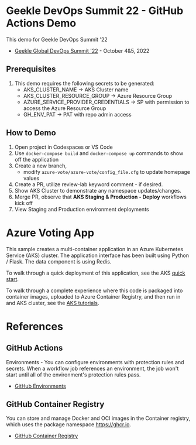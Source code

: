 # Geekle DevOps Summit 22 - GitHub Actions Demo
This demo for Geekle DevOps Summit '22
- [Geekle Global DevOps Summit '22](https://events.geekle.us/devops/) - October 4&5, 2022

## Prerequisites

1. This demo requires the following secrets to be generated:
    - AKS_CLUSTER_NAME -> AKS Cluster name
    - AKS_CLUSTER_RESOURCE_GROUP -> Azure Resource Group
    - AZURE_SERVICE_PROVIDER_CREDENTIALS -> SP with permission to access the Azure Resource Group
    - GH_ENV_PAT -> PAT with repo admin access

## How to Demo
1. Open project in Codespaces or VS Code
2. Use `docker-compose build` and `docker-compose up` commands to show off the application
3. Create a new branch, 
    - modify `azure-vote/azure-vote/config_file.cfg` to update homepage values
4. Create a PR, utilize review-lab keyword comment - if desired.
5. Show AKS Cluster to demonstrate any namespace updates/changes.
6. Merge PR, observe that **AKS Staging & Production - Deploy** workflows kick off
7. View Staging and Production environment deployments

# Azure Voting App
This sample creates a multi-container application in an Azure Kubernetes Service (AKS) cluster. The application interface has been built using Python / Flask. The data component is using Redis.

To walk through a quick deployment of this application, see the AKS [quick start](https://docs.microsoft.com/en-us/azure/aks/kubernetes-walkthrough?WT.mc_id=none-github-nepeters).

To walk through a complete experience where this code is packaged into container images, uploaded to Azure Container Registry, and then run in and AKS cluster, see the [AKS tutorials](https://docs.microsoft.com/en-us/azure/aks/tutorial-kubernetes-prepare-app?WT.mc_id=none-github-nepeters).

# References

## GitHub Actions
Environments - You can configure environments with protection rules and secrets. When a workflow job references an environment, the job won't start until all of the environment's protection rules pass.
- [GitHub Environments](https://docs.github.com/en/actions/reference/environments)

## GitHub Container Registry
You can store and manage Docker and OCI images in the Container registry, which uses the package namespace https://ghcr.io.
- [GitHub Container Registry](https://docs.github.com/en/packages/working-with-a-github-packages-registry/working-with-the-container-registry)
